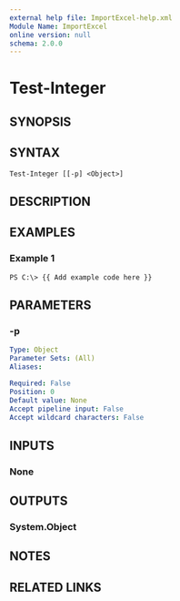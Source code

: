 ```yaml
---
external help file: ImportExcel-help.xml
Module Name: ImportExcel
online version: null
schema: 2.0.0
---
```


# Test-Integer

## SYNOPSIS

## SYNTAX

```text
Test-Integer [[-p] <Object>]
```

## DESCRIPTION

## EXAMPLES

### Example 1

```text
PS C:\> {{ Add example code here }}
```

## PARAMETERS

### -p

```yaml
Type: Object
Parameter Sets: (All)
Aliases:

Required: False
Position: 0
Default value: None
Accept pipeline input: False
Accept wildcard characters: False
```

## INPUTS

### None

## OUTPUTS

### System.Object

## NOTES

## RELATED LINKS

